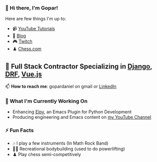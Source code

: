 ### 👋 Hi there, I'm **Gopar**!
Here are few things I'm up to:
- 📹 [YouTube Tutorials](https://www.youtube.com/channel/UCCRdRbI93UGW0AZttVH3SbA/playlists)
- 📝 [Blog](https://www.pygopar.com/)
- 🎮 [Twitch](https://www.twitch.tv/gopar)
- ♟️ [Chess.com](https://www.chess.com/member/goparman)



## 🐍 Full Stack Contractor Specializing in [Django](https://www.djangoproject.com/), [DRF](https://www.django-rest-framework.org/), [Vue.js](https://vuejs.org/)

📫 **How to reach me**: gopardaniel on gmail or [LinkedIn](https://www.linkedin.com/in/daniel-gopar-756b945b/)



### 🚀 What I'm Currently Working On
- Enhancing [Elpy](https://github.com/jorgenschaefer/elpy/), an Emacs Plugin for Python Development
- Producing engineering and Emacs content on [my YouTube Channel](https://www.youtube.com/channel/UCCRdRbI93UGW0AZttVH3SbA/playlists)



### ⚡ Fun Facts
- 🎶 I play a few instruments (In Math Rock Band)
- 🏋️‍♂️ Recreational bodybuilding (used to do powerlifting)
- ♟️ Play chess semi-competitively
